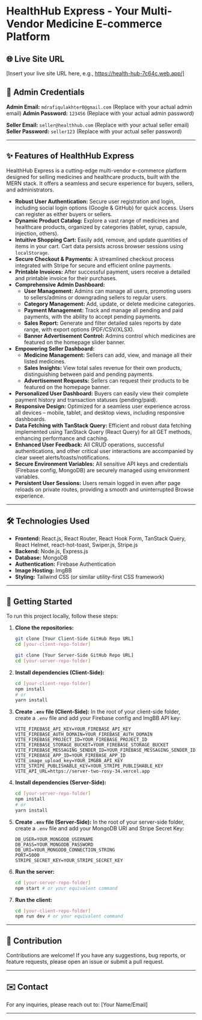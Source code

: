 # HealthHub Express - Your Multi-Vendor Medicine E-commerce Platform

## 🌐 Live Site URL
[Insert your live site URL here, e.g., https://health-hub-7c64c.web.app/]

## 🔑 Admin Credentials
**Admin Email:** `mdrafiqulakhter0@gmail.com` (Replace with your actual admin email)
**Admin Password:** `123456` (Replace with your actual admin password)

**Seller Email:** `seller@healthhub.com` (Replace with your actual seller email)
**Seller Password:** `seller123` (Replace with your actual seller password)

---

## ✨ Features of HealthHub Express

HealthHub Express is a cutting-edge multi-vendor e-commerce platform designed for selling medicines and healthcare products, built with the MERN stack. It offers a seamless and secure experience for buyers, sellers, and administrators.

* **Robust User Authentication:** Secure user registration and login, including social login options (Google & GitHub) for quick access. Users can register as either buyers or sellers.
* **Dynamic Product Catalog:** Explore a vast range of medicines and healthcare products, organized by categories (tablet, syrup, capsule, injection, others).
* **Intuitive Shopping Cart:** Easily add, remove, and update quantities of items in your cart. Cart data persists across browser sessions using `localStorage`.
* **Secure Checkout & Payments:** A streamlined checkout process integrated with Stripe for secure and efficient online payments.
* **Printable Invoices:** After successful payment, users receive a detailed and printable invoice for their purchases.
* **Comprehensive Admin Dashboard:**
    * **User Management:** Admins can manage all users, promoting users to sellers/admins or downgrading sellers to regular users.
    * **Category Management:** Add, update, or delete medicine categories.
    * **Payment Management:** Track and manage all pending and paid payments, with the ability to accept pending payments.
    * **Sales Report:** Generate and filter detailed sales reports by date range, with export options (PDF/CSV/XLSX).
    * **Banner Advertisement Control:** Admins control which medicines are featured on the homepage slider banner.
* **Empowering Seller Dashboard:**
    * **Medicine Management:** Sellers can add, view, and manage all their listed medicines.
    * **Sales Insights:** View total sales revenue for their own products, distinguishing between paid and pending payments.
    * **Advertisement Requests:** Sellers can request their products to be featured on the homepage banner.
* **Personalized User Dashboard:** Buyers can easily view their complete payment history and transaction statuses (pending/paid).
* **Responsive Design:** Optimized for a seamless user experience across all devices – mobile, tablet, and desktop views, including responsive dashboards.
* **Data Fetching with TanStack Query:** Efficient and robust data fetching implemented using TanStack Query (React Query) for all GET methods, enhancing performance and caching.
* **Enhanced User Feedback:** All CRUD operations, successful authentications, and other critical user interactions are accompanied by clear sweet alerts/toasts/notifications.
* **Secure Environment Variables:** All sensitive API keys and credentials (Firebase config, MongoDB) are securely managed using environment variables.
* **Persistent User Sessions:** Users remain logged in even after page reloads on private routes, providing a smooth and uninterrupted Browse experience.

---

## 🛠️ Technologies Used

* **Frontend:** React.js, React Router, React Hook Form, TanStack Query, React Helmet, react-hot-toast, Swiper.js, Stripe.js
* **Backend:** Node.js, Express.js
* **Database:** MongoDB
* **Authentication:** Firebase Authentication
* **Image Hosting:** ImgBB
* **Styling:** Tailwind CSS (or similar utility-first CSS framework)

---

## 🚀 Getting Started

To run this project locally, follow these steps:

1.  **Clone the repositories:**
    ```bash
    git clone [Your Client-Side GitHub Repo URL]
    cd [your-client-repo-folder]

    git clone [Your Server-Side GitHub Repo URL]
    cd [your-server-repo-folder]
    ```

2.  **Install dependencies (Client-Side):**
    ```bash
    cd [your-client-repo-folder]
    npm install
    # or
    yarn install
    ```

3.  **Create `.env` file (Client-Side):**
    In the root of your client-side folder, create a `.env` file and add your Firebase config and ImgBB API key:
    ```
    VITE_FIREBASE_API_KEY=YOUR_FIREBASE_API_KEY
    VITE_FIREBASE_AUTH_DOMAIN=YOUR_FIREBASE_AUTH_DOMAIN
    VITE_FIREBASE_PROJECT_ID=YOUR_FIREBASE_PROJECT_ID
    VITE_FIREBASE_STORAGE_BUCKET=YOUR_FIREBASE_STORAGE_BUCKET
    VITE_FIREBASE_MESSAGING_SENDER_ID=YOUR_FIREBASE_MESSAGING_SENDER_ID
    VITE_FIREBASE_APP_ID=YOUR_FIREBASE_APP_ID
    VITE_image_upload_key=YOUR_IMGBB_API_KEY
    VITE_STRIPE_PUBLISHABLE_KEY=YOUR_STRIPE_PUBLISHABLE_KEY
    VITE_API_URL=https://server-two-rosy-34.vercel.app
    ```

4.  **Install dependencies (Server-Side):**
    ```bash
    cd [your-server-repo-folder]
    npm install
    # or
    yarn install
    ```

5.  **Create `.env` file (Server-Side):**
    In the root of your server-side folder, create a `.env` file and add your MongoDB URI and Stripe Secret Key:
    ```
    DB_USER=YOUR_MONGODB_USERNAME
    DB_PASS=YOUR_MONGODB_PASSWORD
    DB_URI=YOUR_MONGODB_CONNECTION_STRING
    PORT=5000
    STRIPE_SECRET_KEY=YOUR_STRIPE_SECRET_KEY
    ```

6.  **Run the server:**
    ```bash
    cd [your-server-repo-folder]
    npm start # or your equivalent command
    ```

7.  **Run the client:**
    ```bash
    cd [your-client-repo-folder]
    npm run dev # or your equivalent command
    ```

---

## 🤝 Contribution

Contributions are welcome! If you have any suggestions, bug reports, or feature requests, please open an issue or submit a pull request.

---

## ✉️ Contact

For any inquiries, please reach out to:
[Your Name/Email]

---